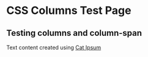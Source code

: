 # CSS Columns Test Page

## Testing columns and column-span

Text content created using [Cat Ipsum](http://www.catipsum.com/index.php)